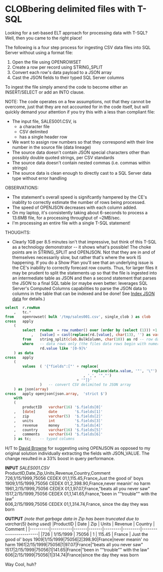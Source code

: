 # CLOBbering delimited files with T-SQL

Looking for a set-based ELT approach for processing data with T-SQL? Well, then you came to the right place!

The following is a four step process for ingesting CSV data files into SQL Server without using a format file:
1. Open the file using OPENROWSET
2. Create a row per record using STRING_SPLIT
3. Convert each row's data payload to a JSON array
4. Cast the JSON fields to their typed SQL Server columns
   
To ingest the file simply amend the code to become either an INSERT/SELECT or add an INTO clause.

NOTE: The code operates on a few assumptions, not that they cannot be overcome, just that they are not accounted for in the code itself,
but will quickly demand your attention if you try this with a less than compliant file: 
* The input file, SALES001.CSV, is
  * a character file
  * CSV delimited
  * has a single header row
* We want to assign row numbers so that they correspond with their line number in the source file (data lineage)
* The source data doesn't contain JSON special characters other than possibly double quoted strings, per CSV standards
* The source data doesn't contain nested commas (i.e. commas within strings)
* The source data is clean enough to directly cast to a SQL Server data type without error handling

OBSERVATIONS:
* The statement's overall speed is signifcantly hampered by the CE's inablity to correctly estimate the number of rows being processed.
* The speed of OPENJSON decreases with each column added.
* On my laptop, it's consistently taking about 6-seconds to process a 13.6MB file, for a processing throughput of ~2MB/sec.
* I'm processing an entire file with a single T-SQL statement!

THOUGHTS:
* Clearly 1GB per 8.5 minutes isn't that impressive, but think of this T-SQL as a technology demonstrator -- it shows what's possible!
  The choke points are in STRING_SPLIT and OPENJSON. Not that they are in and of themselves necessarily slow, but rather that's where the work IS happening.
  If you do a Show Plan you'll see that an underlying issue is the CE's inability to correctly forecast row counts. Thus, for larger files it may be prudent 
  to split the statements up so that the file is ingested into an intermediate table as JSON and then a second statement that parses the JSON to a final SQL table
  (or maybe even better: leverages SQL Server's Computed Columns capabilities to parse the JSON data to columns in the table that can be indexed and be done! 
  See [Index JSON data](https://docs.microsoft.com/en-us/sql/relational-databases/json/index-json-data?view=sql-server-ver15) for details.)

``` sql
select  r.rowNum
    ,   tc.*
from    openrowset( bulk '/tmp/sales001.csv', single_clob ) as clob
cross   apply
    (
        select  rowNum  = row_number() over (order by (select (1))) +1              -- enum rows, accounting for filtered out header row
            ,   [value] = cast(replace(rd.[value], char(13), '') as varchar(1024))  -- remove CRs and cast to varchar holding the entire row
        from    string_split(clob.BulkColumn, char(10)) as rd -- row data           -- split at LF
        where   -- data rows only (the files data rows begin with numeric values)
                rd.value like '[0-9]%'
    ) as data
cross   apply
    (
        values  ( '{"fields":["' + replace(
                                        replace(data.value, '"', '\"')  -- escape double quotes
                                    , ',', '","')                       -- JSON-ify columns
                                 + '"]}'
                )   -- convert CSV delimited to JSON array
    ) as json(array)
cross   apply openjson(json.array,  'strict $')
    with 
    (
        productID   varchar(16) '$.fields[0]'
    ,   [date]      date        '$.fields[1]'
    ,   zip         varchar(5)  '$.fields[2]'
    ,   units       int         '$.fields[3]'
    ,   revenue     money       '$.fields[4]'
    ,   country     varchar(16) '$.fields[5]'
    ,   comments    varchar(64) '$.fields[6]'
    ) as tc;    -- typed columns
```

H/T to [David Browne](https://www.linkedin.com/in/david-browne-737806/) for suggesting using OPENJSON as opposed to my original solution individually
extracting the fields with JSON_VALUE. The change resulted in a 33% boost in query performance.

**INPUT** *SALES001.CSV*  
ProductID,Date,Zip,Units,Revenue,Country,Comment  
726,1/15/1999,75056 CEDEX 01,1,115.45,France,Just the good ol' boys  
1909,1/15/1999,75056 CEDEX 01,2,398.90,France,never meanin' no harm  
1961,2/15/1999,75056 CEDEX 01,1,97.07,France,"beats all you never saw"  
1517,2/15/1999,75056 CEDEX 01,1,141.65,France,"been in ""trouble"" with the law"  
606,2/15/1999,75056 CEDEX 01,1,314.74,France, since the day they was born  

**OUTPUT** *(note that garbage data in Zip has been truncated due to varchar(5) being used)*
|ProductID |   Date    |  Zip  | Units | Revenue | Country | Comment                 |
|----------|-----------|-------|-------|---------|---------|-------------------------|
|726       | 1/15/1999 | 75056 | 1     | 115.45  | France  | Just the good ol' boys
1909|1/15/1999|75056|2|398.90|France|never meanin' no harm
1961|2/15/1999|75056|1|97.07|France|"beats all you never saw"
1517|2/15/1999|75056|1|141.65|France|"been in ""trouble"" with the law"
606|2/15/1999|75056|1|314.74|France|since the day they was born

Way Cool, huh?
